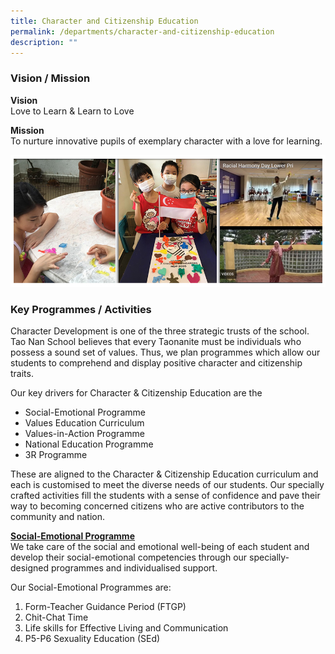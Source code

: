 ```yaml
---
title: Character and Citizenship Education
permalink: /departments/character-and-citizenship-education
description: ""
---
```

### Vision / Mission

**Vision** <br>
Love to Learn & Learn to Love  

**Mission** <br>
To nurture innovative pupils of exemplary character with a love for learning.

![](/images/Banner_CCE_2021.jpg)

### Key Programmes / Activities
Character Development is one of the three strategic trusts of the school. Tao Nan School believes that every Taonanite must be individuals who possess a sound set of values. Thus, we plan programmes which allow our students to comprehend and display positive character and citizenship traits.

Our key drivers for Character & Citizenship Education are the
* Social-Emotional Programme
* Values Education Curriculum
* Values-in-Action Programme
* National Education Programme
* 3R Programme

These are aligned to the Character & Citizenship Education curriculum and each is customised to meet the diverse needs of our students. Our specially crafted activities fill the students with a sense of confidence and pave their way to becoming concerned citizens who are active contributors to the community and nation.

<u> <strong> Social-Emotional Programme </strong></u> <br>
We take care of the social and emotional well-being of each student and develop their social-emotional competencies through our specially-designed programmes and individualised support.

Our Social-Emotional Programmes are:

1. Form-Teacher Guidance Period (FTGP)
2. Chit-Chat Time
3. Life skills for Effective Living and Communication
4. P5-P6 Sexuality Education (SEd)